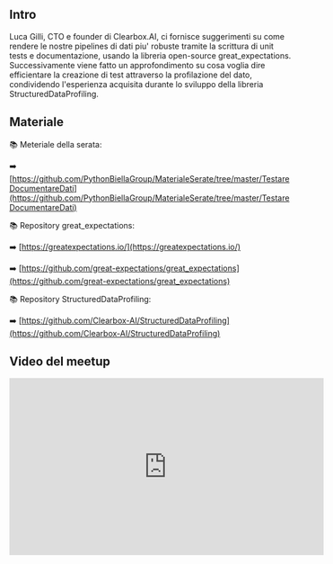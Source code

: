 
## Intro
Luca Gilli, CTO e founder di Clearbox.AI, ci fornisce suggerimenti su come rendere le nostre pipelines di dati piu' robuste tramite la scrittura di unit tests e documentazione, usando la libreria open-source great_expectations.
Successivamente viene fatto un approfondimento su cosa voglia dire efficientare la creazione di test attraverso la profilazione del dato, condividendo l'esperienza acquisita durante lo sviluppo della libreria StructuredDataProfiling.


## Materiale
📚 Meteriale della serata:

➡️ [https://github.com/PythonBiellaGroup/MaterialeSerate/tree/master/TestareDocumentareDati](https://github.com/PythonBiellaGroup/MaterialeSerate/tree/master/TestareDocumentareDati)

📚 Repository great_expectations:

➡️ [https://greatexpectations.io/](https://greatexpectations.io/)

➡️ [https://github.com/great-expectations/great_expectations](https://github.com/great-expectations/great_expectations)

📚 Repository StructuredDataProfiling:

➡️ [https://github.com/Clearbox-AI/StructuredDataProfiling](https://github.com/Clearbox-AI/StructuredDataProfiling)

## Video del meetup
<iframe width="560" height="315" src="https://www.youtube.com/embed/V8ezLoWiNbI" title="YouTube video player" frameborder="0" allow="accelerometer; autoplay; clipboard-write; encrypted-media; gyroscope; picture-in-picture; web-share" allowfullscreen></iframe>